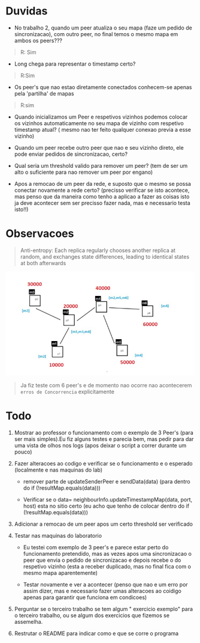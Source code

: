# Duvidas

+ No trabalho 2, quando um peer atualiza o seu mapa (faze um pedido de sincronizacao), com outro peer, no final temos o mesmo mapa em ambos os peers??? 

>R: Sim

+ Long chega para representar o timestamp certo?

> R:Sim

+ Os peer's que nao estao diretamente conectados conhecem-se apenas pela 'partilha' de mapas

> R:sim

+ Quando inicializamos um Peer e respetivos vizinhos  podemos colocar os vizinhos automaticamente no seu mapa de vizinho com respetivo timestamp atual? ( mesmo nao ter  feito qualquer conexao previa a esse vizinho)

+ Quando um peer recebe outro peer que nao e seu vizinho direto, ele pode enviar pedidos de sincronizacao, certo?

+ Qual seria um threshold valido para remover um peer? (tem de ser um alto o suficiente para nao remover um peer por engano)


+ Apos a remocao de um peer da rede, e suposto que o mesmo se possa conectar novamente a rede certo? (precisso verificar se isto acontece, mas penso que da maneira como tenho a aplicao a fazer as coisas isto ja deve acontecer sem ser precisso fazer nada, mas e necessario testa isto!!)

# Observacoes
> Anti-entropy: Each replica regularly chooses another replica at random,
and exchanges state differences, leading to identical states at both
afterwards

![alt text](peer_network.jpeg)

> Ja fiz teste com 6 peer's e de momento nao ocorre nao acontecerem ```erros de Concorrencia``` explicitamente



# Todo

1. Mostrar ao professor o funcionamento com o exemplo de 3 Peer's (para ser mais simples).Eu fiz alguns testes e parecia bem, mas pedir para dar uma vista de olhos nos logs (apos deixar o script a correr durante um pouco)

2. Fazer alteracoes ao codigo e verificar se o funcionamento e o esperado (localmente e nas maquinas do lab)

    + remover parte de updateSenderPeer e sendData(data) (para dentro do if (!resultMap.equals(data)))

    + Verificar se o data= neighbourInfo.updateTimestampMap(data, port, host) esta no sitio certo (eu acho que tenho de colocar dentro do if (!resultMap.equals(data)))

2. Adicionar a remocao de um peer apos um certo threshold ser verificado


3. Testar nas maquinas do laboratorio

    + Eu testei com exemplo de 3 peer's e parece estar perto do funcionamento pretendido, 
    mas as vezes apos uma sincronizacao o peer que envia o pedido de sincronizacao e depois recebe o do respetivo vizinho (esta a receber duplicado, mas no final fica com o mesmo mapa aparentemente)

    + Testar novamente e ver a acontecer (penso que nao e um erro por assim dizer, mas e necessario fazer umas alteracoes ao coidigo apenas para garantir que funciona em condicoes)

4. Perguntar se o terceiro trabalho se tem algum " exercicio exemplo"  para o terceiro trabalho, ou se algum dos exercicios que fizemos se assemelha.

5. Restrutar o README para indicar como e que se corre o programa